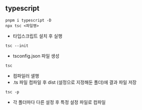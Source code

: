 ## typescript

```
pnpm i typescript -D
npx tsc <파일명>
```

- 타입스크립트 설치 후 실행

```
tsc --init
```

- tsconfig.json 파일 생성

```
tsc
```

- 컴파일러 샐행
- .ts 파일 컴파일 후 dist (설정으로 지정해둔 폴더)에 결과 파일 저장

```
tsc -p
```

- 각 폴더마다 다른 설정 후 특정 설정 파일로 컴파일
